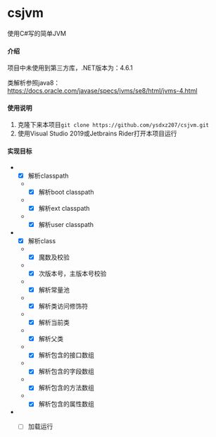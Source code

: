 # csjvm
使用C#写的简单JVM

#### 介绍
项目中未使用到第三方库，.NET版本为：4.6.1

类解析参照java8：https://docs.oracle.com/javase/specs/jvms/se8/html/jvms-4.html


#### 使用说明

1.  克隆下来本项目`git clone https://github.com/ysdxz207/csjvm.git`
2.  使用Visual Studio 2019或Jetbrains Rider打开本项目运行

#### 实现目标

- - [x] 解析classpath

  - - [x] 解析boot classpath

  - - [x] 解析ext classpath

  - - [x] 解析user classpath

- - [x] 解析class

  - - [x] 魔数及校验
  - - [x] 次版本号，主版本号校验
  - - [x] 解析常量池
  - - [x] 解析类访问修饰符
  - - [x] 解析当前类
  - - [x] 解析父类
  - - [x] 解析包含的接口数组
  - - [x] 解析包含的字段数组
  - - [x] 解析包含的方法数组
  - - [x] 解析包含的属性数组
  
- - [ ] 加载运行
  








